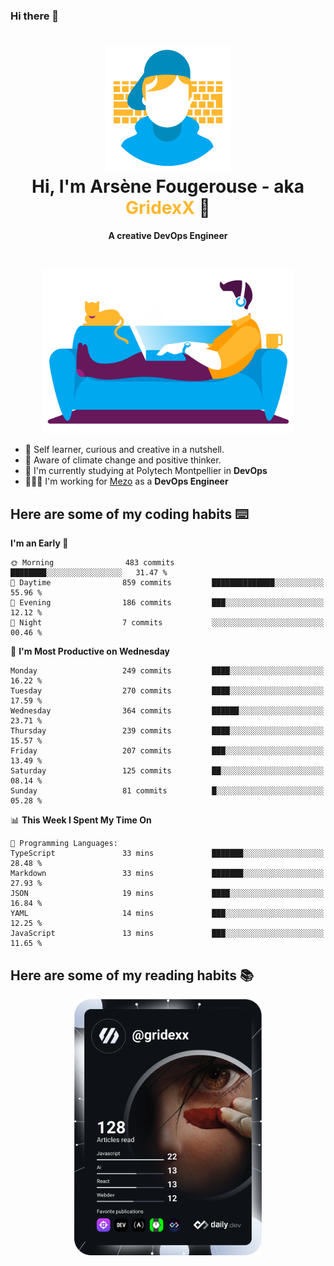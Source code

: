 ### Hi there 👋

<!--
**GridexX/gridexx** is a ✨ _special_ ✨ repository because its `README.md` (this file) appears on your GitHub profile.

Here are some ideas to get you started:

- 🔭 I’m currently working on ...
- 🌱 I’m currently learning ...
- 👯 I’m looking to collaborate on ...
- 🤔 I’m looking for help with ...
- 💬 Ask me about ...
- 📫 How to reach me: ...
- 😄 Pronouns: ...
- ⚡ Fun fact: ...
-->


<!-- Header -->
<h1 align="center">
  <img src="./images/user_profile.png" width="200">
  <br>
  Hi, I'm Arsène Fougerouse - aka <span style="color:#ffb72e">GridexX</span> 👋
</h1>


<p align="center">
  <b>A creative DevOps Engineer </b>
</p>
<br/>
<p align="center">
  <img src="./images/man_couch.png" width="400">
</p>

- 🎨 Self learner, curious and creative in a nutshell. 
- 🌱 Aware of climate change and positive thinker.
- 📕 I'm currently studying at Polytech Montpellier in **DevOps**
- 👨🏻‍💻 I'm working for [Mezo](https://meso-lr.umontpellier.fr/) as a **DevOps Engineer**


## Here are some of my coding habits ⌨️

<!-- Add a section about tech and Ops stack
  Like this one : https://github.com/Xanthus58#-tech-stack
-->
<!--START_SECTION:waka-->
**I'm an Early 🐤** 

```text
🌞 Morning                483 commits         ████████░░░░░░░░░░░░░░░░░   31.47 % 
🌆 Daytime                859 commits         ██████████████░░░░░░░░░░░   55.96 % 
🌃 Evening                186 commits         ███░░░░░░░░░░░░░░░░░░░░░░   12.12 % 
🌙 Night                  7 commits           ░░░░░░░░░░░░░░░░░░░░░░░░░   00.46 % 
```
📅 **I'm Most Productive on Wednesday** 

```text
Monday                   249 commits         ████░░░░░░░░░░░░░░░░░░░░░   16.22 % 
Tuesday                  270 commits         ████░░░░░░░░░░░░░░░░░░░░░   17.59 % 
Wednesday                364 commits         ██████░░░░░░░░░░░░░░░░░░░   23.71 % 
Thursday                 239 commits         ████░░░░░░░░░░░░░░░░░░░░░   15.57 % 
Friday                   207 commits         ███░░░░░░░░░░░░░░░░░░░░░░   13.49 % 
Saturday                 125 commits         ██░░░░░░░░░░░░░░░░░░░░░░░   08.14 % 
Sunday                   81 commits          █░░░░░░░░░░░░░░░░░░░░░░░░   05.28 % 
```


📊 **This Week I Spent My Time On** 

```text
💬 Programming Languages: 
TypeScript               33 mins             ███████░░░░░░░░░░░░░░░░░░   28.48 % 
Markdown                 33 mins             ███████░░░░░░░░░░░░░░░░░░   27.93 % 
JSON                     19 mins             ████░░░░░░░░░░░░░░░░░░░░░   16.84 % 
YAML                     14 mins             ███░░░░░░░░░░░░░░░░░░░░░░   12.25 % 
JavaScript               13 mins             ███░░░░░░░░░░░░░░░░░░░░░░   11.65 % 
```


<!--END_SECTION:waka-->

## Here are some of my reading habits 📚
<div  align="center">
  <img src="./images/devcard.svg" width="300">
</div>
